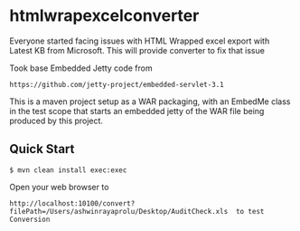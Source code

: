 # htmlwrapexcelconverter
Everyone started facing issues with HTML Wrapped excel export with Latest KB from Microsoft. This will provide converter to fix that issue

Took base Embedded Jetty code from 

    https://github.com/jetty-project/embedded-servlet-3.1

This is a maven project setup as a WAR packaging, with an EmbedMe class in
the test scope that starts an embedded jetty of the WAR file being
produced by this project.

Quick Start
-----------

    $ mvn clean install exec:exec

Open your web browser to

    http://localhost:10100/convert?filePath=/Users/ashwinrayaprolu/Desktop/AuditCheck.xls  to test Conversion
